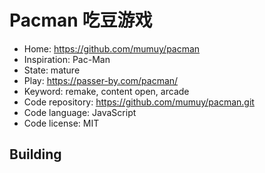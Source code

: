 # Pacman 吃豆游戏

- Home: https://github.com/mumuy/pacman
- Inspiration: Pac-Man
- State: mature
- Play: https://passer-by.com/pacman/
- Keyword: remake, content open, arcade
- Code repository: https://github.com/mumuy/pacman.git
- Code language: JavaScript
- Code license: MIT

## Building
